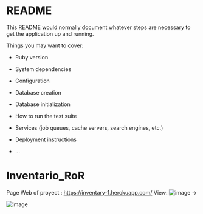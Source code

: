 # README

This README would normally document whatever steps are necessary to get the
application up and running.

Things you may want to cover:

* Ruby version

* System dependencies

* Configuration

* Database creation

* Database initialization

* How to run the test suite

* Services (job queues, cache servers, search engines, etc.)

* Deployment instructions

* ...
# Inventario_RoR
Page Web of proyect : https://inventary-1.herokuapp.com/
View:
![image](https://user-images.githubusercontent.com/43008669/131434169-619d8dae-003c-4804-b949-d373c2b892e8.png)
->

![image](https://user-images.githubusercontent.com/43008669/131434223-ee18bfac-fa6b-453e-92cf-9edc239247c6.png)

